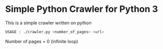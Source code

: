 # Simple Python Crawler for Python 3

This is a simple crawler written on python

```bash
USAGE : ./crawler.py <number_of_pages> <url>
```
Number of pages = 0 (infinite loop)
